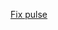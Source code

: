 [Fix pulse](https://wiki.archlinux.org/index.php/PulseAudio/Troubleshooting#Starting_an_application_interrupts_other_app.27s_sound)
